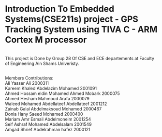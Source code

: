 # Introduction To Embedded Systems(CSE211s) project - GPS Tracking System using TIVA C - ARM Cortex M processor
</br>
This project is Done by Group 28 Of CSE and ECE departements at Faculty of Engineering Ain Shams Univeristy. </br></br>

Members Contributions: </br>
Ali Yasser Ali 2000311 </br>
Kareem Khaled Abdelazim Mohamed 2001091 </br>
Ahmed Hossam eldin Mohamed Ahmed Mobark 2000075 </br>
Ahmed Hesham Mahmoud Arafa 2000079 </br>
Waleed Mohamed Abdellateef Abdellateef 2001212 </br>
Zainab Galal Abdelmaksoud Mohamed 2000467 </br>
Donia Hany Saeed Mohamed 2000400 </br>
Mariam Amr Esmail Abdelmoneim 2001254 </br>
Seif Ashraf Mohamed Abdelsalam 2001549 </br>
Amgad Shrief Abdelrahman hafez 2000121 </br>
